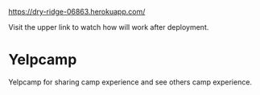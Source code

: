 
https://dry-ridge-06863.herokuapp.com/

Visit the upper link to watch how will work after deployment.

# Yelpcamp
Yelpcamp for sharing camp experience and see others camp experience.

